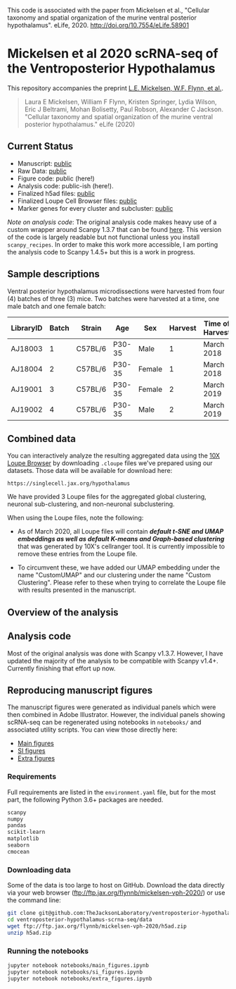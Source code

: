 This code is associated with the paper from Mickelsen et al., "Cellular taxonomy and spatial
organization of the murine ventral
posterior hypothalamus". eLife, 2020. http://doi.org/10.7554/eLife.58901



# Mickelsen et al 2020 scRNA-seq of the Ventroposterior Hypothalamus

This repository accompanies the preprint [L.E. Mickelsen, W.F. Flynn, et
al.][biorxiv-preprint].

> Laura E Mickelsen, William F Flynn, Kristen Springer, Lydia Wilson, Eric J
> Beltrami, Mohan Bolisetty,  Paul Robson, Alexander C Jackson. "Cellular
> taxonomy and spatial organization of the murine ventral posterior
> hypothalamus." eLife (2020)

## Current Status

-   Manuscript: [public][biorxiv-preprint]
-   Raw Data: [public][geo-link]
-   Figure code: public (here!)
-   Analysis code: public-ish (here!). 
-   Finalized h5ad files: [public][jax-link]
-   Finalized Loupe Cell Browser files: [public][jax-link]
-   Marker genes for every cluster and subcluster: [public][jax-link]

*Note on analysis code*:  The original analysis code makes heavy use of a custom
wrapper around Scanpy 1.3.7 that can be found [here][scanpy-recipes].  This
version of the code is largely readable but not functional unless you install
`scanpy_recipes`.  In order to make this work more accessible, I am porting the
analysis code to Scanpy 1.4.5+ but this is a work in progress.

## Sample descriptions

Ventral posterior hypothalamus microdissections were harvested from four (4)
batches of three (3) mice.  Two batches were harvested at a time, one male
batch and one female batch:

| LibraryID | Batch | Strain | Age | Sex | Harvest | Time of Harvest | Chemistry Version |
|---|---|---|---|---|---|---|---|
| AJ18003 | 1 | C57BL/6 | P30-35 | Male | 1 | March 2018 | v2 |
| AJ18004 | 2 | C57BL/6 | P30-35 | Female | 1 | March 2018 | v2 |
| AJ19001 | 3 | C57BL/6 | P30-35 | Female | 2 | March 2019 | v3 |
| AJ19002 | 4 | C57BL/6 | P30-35 | Male | 2 | March 2019 | v3 |

## Combined data

You can interactively analyze the resulting aggregated data using the [10X
Loupe Browser][loupe-link] by downloading `.cloupe` files we've prepared using
our datasets.  Those data will be available for download here:
```
https://singlecell.jax.org/hypothalamus
```

We have provided 3 Loupe files for the aggregated global clustering, neuronal
sub-clustering, and non-neuronal subclustering.

When using the Loupe files, note the following:
-   As of March 2020, all Loupe files will contain ***default t-SNE and UMAP
    embeddings as well as default K-means and Graph-based clustering*** that was
    generated by 10X's cellranger tool.  It is currently impossible to remove
    these entries from the Loupe file.  

-   To circumvent these, we have added our UMAP embedding under the name
    "CustomUMAP" and our clustering under the name "Custom Clustering".  Please
    refer to these when trying to correlate the Loupe file with results
    presented in the manuscript.


## Overview of the analysis

## Analysis code

Most of the original analysis was done with Scanpy v1.3.7.  However, I have
updated the majority of the analysis to be compatible with Scanpy v1.4+.
Currently finishing that effort up now.

## Reproducing manuscript figures

The manuscript figures were generated as individual panels which were then
combined in Adobe Illustrator.  However, the individual panels showing scRNA-seq
can be regenerated using notebooks in `notebooks/` and associated utility
scripts.  You can view those directly here:

-   [Main figures][main-notebook]
-   [SI figures][si-notebook]
-   [Extra figures][extra-notebook]

### Requirements

Full requirements are listed in the `environment.yaml` file, but for the most
part, the following Python 3.6+ packages are needed.

```bash
scanpy
numpy
pandas
scikit-learn
matplotlib
seaborn
cmocean
```

### Downloading data

Some of the data is too large to host on GitHub.  Download the data directly
via your web browser (ftp://ftp.jax.org/flynnb/mickelsen-vph-2020/) or use the
command line:

```bash
git clone git@github.com:TheJacksonLaboratory/ventroposterior-hypothalamus-scrna-seq.git
cd ventroposterior-hypothalamus-scrna-seq/data
wget ftp://ftp.jax.org/flynnb/mickelsen-vph-2020/h5ad.zip
unzip h5ad.zip
```

### Running the notebooks

```bash
jupyter notebook notebooks/main_figures.ipynb
jupyter notebook notebooks/si_figures.ipynb
jupyter notebook notebooks/extra_figures.ipynb
```


[loupe-link]: https://support.10xgenomics.com/spatial-gene-expression/software/downloads/latest
[jax-link]: https://singlecell.jax.org/hypothalamus
[main-notebook]: https://github.com/TheJacksonLaboratory/ventroposterior-hypothalamus-scrna-seq/blob/master/notebooks/main_figures.ipynb
[si-notebook]: https://github.com/TheJacksonLaboratory/ventroposterior-hypothalamus-scrna-seq/blob/master/notebooks/si_figures.ipynb
[extra-notebook]: https://github.com/TheJacksonLaboratory/ventroposterior-hypothalamus-scrna-seq/blob/master/notebooks/extra_figures.ipynb
[biorxiv-preprint]: https://doi.org/10.1101/2020.05.14.096818
[geo-link]: https://www.ncbi.nlm.nih.gov/geo/query/acc.cgi?acc=GSE146692
[scanpy-recipes]: https://github.com/TheJacksonLaboratory/scanpy_recipes

